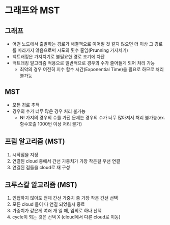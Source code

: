 # 그래프와 MST

## 그래프

* 어떤 노드에서 출발하는 경로가 해결책으로 이어질 것 같지 않으면 더 이상 그 경로를 따라가지 않음으로써 시도의 횟수 줄임(Prunning 가지치기)
* 백트래킹은 가지치기로 불필요한 경로 조기에 차단
* 백트래킹 알고리즘 적용으로 일반적으로 경우의 수가 줄어들게 되어 처리 가능
  * 최악의 경우 여전히 지수 함수 시간(Exponential Time)을 필요로 하므로 처리 불가능



##  MST

* 모든 경로 추적
* 경우의 수가 너무 많은 경우 처리 불가능
  * N! 가지의 경우의 수를 가진 문제는 경우의 수가 너무 많아져서 처리 불가능(ex. 함수호출 1000번 이상 처리 불가)



## 프림 알고리즘 (MST)

1. 시작점을 지정
2. 연결된 cloud 중에서 간선 가중치가 가장 작은걸 우선 연결
3. 연결된 점들을 cloud로 재 구성



## 크루스칼 알고리즘 (MST)

1. 인접하지 않아도 전체 간선 가중치 중 가장 작은 간선 선택
2. 모든 cloud 들이 다 연결 되었을시 종료
3. 가중치가 같은게 여러 개 일 때, 임의로 하나 선택
4. cycle이 되는 것은 선택 X (cloud에서 다른 cloud로 이동)